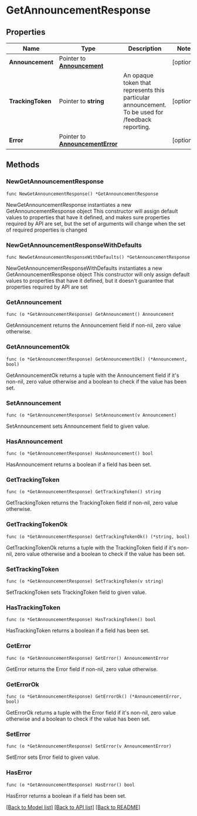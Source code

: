 # GetAnnouncementResponse

## Properties

Name | Type | Description | Notes
------------ | ------------- | ------------- | -------------
**Announcement** | Pointer to [**Announcement**](Announcement.md) |  | [optional] 
**TrackingToken** | Pointer to **string** | An opaque token that represents this particular announcement. To be used for /feedback reporting. | [optional] 
**Error** | Pointer to [**AnnouncementError**](AnnouncementError.md) |  | [optional] 

## Methods

### NewGetAnnouncementResponse

`func NewGetAnnouncementResponse() *GetAnnouncementResponse`

NewGetAnnouncementResponse instantiates a new GetAnnouncementResponse object
This constructor will assign default values to properties that have it defined,
and makes sure properties required by API are set, but the set of arguments
will change when the set of required properties is changed

### NewGetAnnouncementResponseWithDefaults

`func NewGetAnnouncementResponseWithDefaults() *GetAnnouncementResponse`

NewGetAnnouncementResponseWithDefaults instantiates a new GetAnnouncementResponse object
This constructor will only assign default values to properties that have it defined,
but it doesn't guarantee that properties required by API are set

### GetAnnouncement

`func (o *GetAnnouncementResponse) GetAnnouncement() Announcement`

GetAnnouncement returns the Announcement field if non-nil, zero value otherwise.

### GetAnnouncementOk

`func (o *GetAnnouncementResponse) GetAnnouncementOk() (*Announcement, bool)`

GetAnnouncementOk returns a tuple with the Announcement field if it's non-nil, zero value otherwise
and a boolean to check if the value has been set.

### SetAnnouncement

`func (o *GetAnnouncementResponse) SetAnnouncement(v Announcement)`

SetAnnouncement sets Announcement field to given value.

### HasAnnouncement

`func (o *GetAnnouncementResponse) HasAnnouncement() bool`

HasAnnouncement returns a boolean if a field has been set.

### GetTrackingToken

`func (o *GetAnnouncementResponse) GetTrackingToken() string`

GetTrackingToken returns the TrackingToken field if non-nil, zero value otherwise.

### GetTrackingTokenOk

`func (o *GetAnnouncementResponse) GetTrackingTokenOk() (*string, bool)`

GetTrackingTokenOk returns a tuple with the TrackingToken field if it's non-nil, zero value otherwise
and a boolean to check if the value has been set.

### SetTrackingToken

`func (o *GetAnnouncementResponse) SetTrackingToken(v string)`

SetTrackingToken sets TrackingToken field to given value.

### HasTrackingToken

`func (o *GetAnnouncementResponse) HasTrackingToken() bool`

HasTrackingToken returns a boolean if a field has been set.

### GetError

`func (o *GetAnnouncementResponse) GetError() AnnouncementError`

GetError returns the Error field if non-nil, zero value otherwise.

### GetErrorOk

`func (o *GetAnnouncementResponse) GetErrorOk() (*AnnouncementError, bool)`

GetErrorOk returns a tuple with the Error field if it's non-nil, zero value otherwise
and a boolean to check if the value has been set.

### SetError

`func (o *GetAnnouncementResponse) SetError(v AnnouncementError)`

SetError sets Error field to given value.

### HasError

`func (o *GetAnnouncementResponse) HasError() bool`

HasError returns a boolean if a field has been set.


[[Back to Model list]](../README.md#documentation-for-models) [[Back to API list]](../README.md#documentation-for-api-endpoints) [[Back to README]](../README.md)


